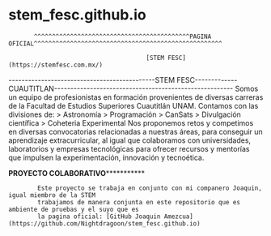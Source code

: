 # stem_fesc.github.io

           ^^^^^^^^^^^^^^^^^^^^^^^^^^^^^^^^^^^^^^^^^^^PAGINA OFICIAL^^^^^^^^^^^^^^^^^^^^^^^^^^^^^^^^^^^^^^^^^^^^^^^^^^^^

                                          [STEM FESC] (https://stemfesc.com.mx/)

---------------------------------------------STEM FESC-------------CUAUTITLAN-------------------------------------------------------
            Somos un equipo de profesionistas en formación provenientes de diversas carreras de la Facultad de Estudios
            Superiores Cuautitlán UNAM.
            Contamos con las divisiones de:
             > Astronomía
             > Programación
             > CanSats
             > Divulgación científica
             > Coheteria Experimental
            Nos proponemos retos y competimos en diversas convocatorias relacionadas a nuestras áreas,
            para conseguir un aprendizaje extracurricular, al igual que colaboramos con universidades, laboratorios y empresas tecnológicas para ofrecer recursos y mentorías que impulsen la experimentación, innovación y tecnoética.

**************************************************PROYECTO COLABORATIVO*************************************************************

            Este proyecto se trabaja en conjunto con mi companero Joaquin, igual miembro de la STEM
            trabajamos de manera conjunta en este repositorio que es ambiente de pruebas y el suyo que es 
            la pagina oficial: [GitHub Joaquin Amezcua] (https://github.com/Nightdragoon/stem_fesc.github.io)